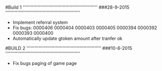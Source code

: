 #Build 1
''''''''''''''''''''''''''''''''''''''''''''''''''''''''
###28-9-2015
''''''''''''''''''''''''''''''''''''''''''''''''''''''''
- Implement referral system
- Fix bugs:
0000406
0000404
0000403
0000405
0000394
0000392
0000393
0000400
- Automatically update gtoken amount after tranfer ok

#BUILD 2
''''''''''''''''''''''''''''''''''''''''''''''''''''''''
###10-6-2015
''''''''''''''''''''''''''''''''''''''''''''''''''''''''
- Fix bugs paging of game page